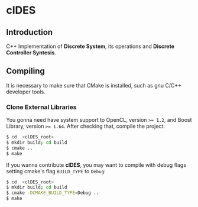 # clDES

## Introduction

C++ Implementation of **Discrete System**, its operations and **Discrete
Controller Syntesis**.

## Compiling

It is necessary to make sure that CMake is installed, such as gnu C/C++
developer tools.

### Clone External Libraries

You gonna need have system support to OpenCL, version `>= 1.2`, and Boost
Library, version `>= 1.64`. After checking that, compile the project:

```bash
$ cd  <clDES_root>
$ mkdir build; cd build
$ cmake ..
$ make
```

If you wanna contribute **clDES**, you may want to compile with debug flags
setting cmake's flag `BUILD_TYPE` to `Debug`:

```bash
$ cd  <clDES_root>
$ mkdir build; cd build
$ cmake -DCMAKE_BUILD_TYPE=Debug ..
$ make
```
